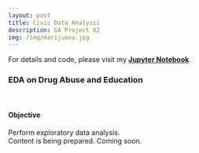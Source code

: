 ```yaml
---
layout: post
title: Civic Data Analysis
description: GA Project 02
img: /img/marijuana.jpg
---
```

<p>
    For details and code, please visit my <a href="https://github.com/IrvinTMD/My-DSI-Projects/blob/master/Project%20Two/project-02-v2-starter-code.ipynb" target="_blank"><b>Jupyter Notebook</b></a>.
</p>
<h3>EDA on Drug Abuse and Education</h3>
<br/>

<h4>Objective</h4>
Perform exploratory data analysis.

<div class="img_row">
	<img class="col three" src="{{ site.baseurl }}/img/loading.jpg" alt="" title="example image"/>
</div>
<div class="col three caption">
	Content is being prepared. Coming soon.
</div>